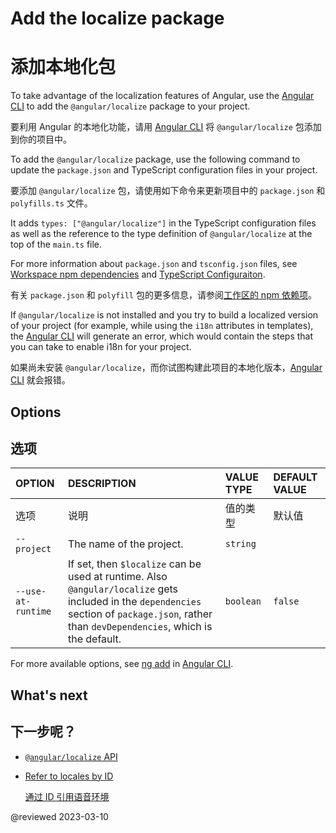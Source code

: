 # Add the localize package

# 添加本地化包

To take advantage of the localization features of Angular, use the [Angular CLI][AioCliMain] to add the `@angular/localize` package to your project.

要利用 Angular 的本地化功能，请用 [Angular CLI][AioCliMain] 将 `@angular/localize` 包添加到你的项目中。

To add the `@angular/localize` package, use the following command to update the `package.json` and TypeScript configuration files in your project.

要添加 `@angular/localize` 包，请使用如下命令来更新项目中的 `package.json` 和 `polyfills.ts` 文件。

<code-example path="i18n/doc-files/commands.sh" region="add-localize"></code-example>

It adds `types: ["@angular/localize"]` in the TypeScript configuration files as well as the reference to the type definition of `@angular/localize` at the top of the `main.ts` file.

<div class="alert is-helpful">

For more information about `package.json` and `tsconfig.json` files, see [Workspace npm dependencies][AioGuideNpmPackages] and [TypeScript Configuraiton][AioGuideTsConfig].

有关 `package.json` 和 `polyfill` 包的更多信息，请参阅[工作区的 npm 依赖项][AioGuideNpmPackages]。

</div>

If `@angular/localize` is not installed and you try to build a localized version of your project \(for example, while using the `i18n` attributes in templates\), the [Angular CLI][AioCliMain] will generate an error, which would contain the steps that you can take to enable i18n for your project.

如果尚未安装 `@angular/localize`，而你试图构建此项目的本地化版本，[Angular CLI][AioCliMain] 就会报错。

## Options

## 选项

| OPTION             | DESCRIPTION                                                                                                                                                                                   | VALUE TYPE | DEFAULT VALUE |
| :----------------- | :-------------------------------------------------------------------------------------------------------------------------------------------------------------------------------------------- | :--------- | :------------ |
| 选项               | 说明                                                                                                                                                                                          | 值的类型   | 默认值        |
| `--project`        | The name of the project.                                                                                                                                                                      | `string`   |               |
| `--use-at-runtime` | If set, then `$localize` can be used at runtime. Also `@angular/localize` gets included in the `dependencies` section of `package.json`, rather than `devDependencies`, which is the default. | `boolean`  | `false`       |

For more available options, see [ng add][AioCliAdd] in [Angular CLI][AioCliMain].

## What's next

## 下一步呢？

* [`@angular/localize` API][AioApiLocalize]
* [Refer to locales by ID][AioGuideI18nCommonLocaleId]

  [通过 ID 引用语音环境][AioGuideI18nCommonLocaleId]

<!-- links -->

[AioCliMain]: cli "CLI Overview and Command Reference | Angular"

[AioGuideI18nCommonLocaleId]: guide/i18n-common-locale-id "Refer to locales by ID | Angular"

[AioGuideNpmPackages]: guide/npm-packages "Workspace npm dependencies | Angular"

[AioGuideTsConfig]: guide/typescript-configuration "TypeScript Configuration | Angular"

[AioCliAdd]: cli/add "ng add | CLI | Angular"

[AioApiLocalize]: api/localize "$localize | @angular/localize - API | Angular"

<!-- external links -->

<!-- end links -->

@reviewed 2023-03-10
